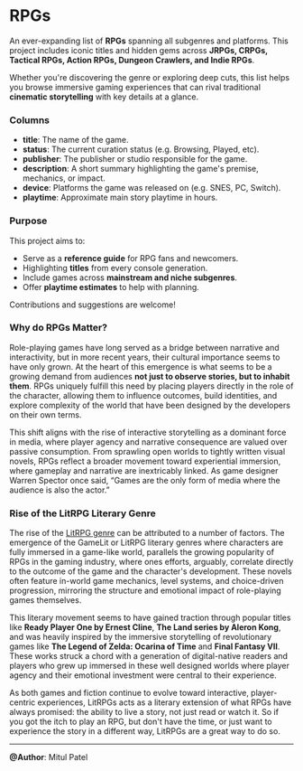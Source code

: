 # RPGs 

An ever-expanding list of **RPGs** spanning all subgenres and platforms. This project includes iconic titles and hidden gems across **JRPGs, CRPGs, Tactical RPGs, Action RPGs, Dungeon Crawlers, and Indie RPGs**.

Whether you're discovering the genre or exploring deep cuts, this list helps you browse immersive gaming experiences that can rival traditional **cinematic storytelling** with key details at a glance.

### Columns

- **title**: The name of the game.
- **status**: The current curation status (e.g. Browsing, Played, etc).
- **publisher**: The publisher or studio responsible for the game.
- **description**: A short summary highlighting the game's premise, mechanics, or impact.
- **device**: Platforms the game was released on (e.g. SNES, PC, Switch).
- **playtime**: Approximate main story playtime in hours.

### Purpose

This project aims to:
- Serve as a **reference guide** for RPG fans and newcomers.
- Highlighting **titles** from every console generation.
- Include games across **mainstream and niche subgenres**.
- Offer **playtime estimates** to help with planning.

Contributions and suggestions are welcome!

### Why do RPGs Matter?

Role-playing games have long served as a bridge between narrative and interactivity, but in more recent years, their cultural importance seems to have only grown. At the heart of this emergence is what seems to be a growing demand from audiences **not just to observe stories, but to inhabit them**. RPGs uniquely fulfill this need by placing players directly in the role of the character, allowing them to influence outcomes, build identities, and explore complexity of the world that have been designed by the developers on their own terms.

This shift aligns with the rise of interactive storytelling as a dominant force in media, where player agency and narrative consequence are valued over passive consumption. From sprawling open worlds to tightly written visual novels, RPGs reflect a broader movement toward experiential immersion, where gameplay and narrative are inextricably linked. As game designer Warren Spector once said, “Games are the only form of media where the audience is also the actor.”

### Rise of the LitRPG Literary Genre

The rise of the [LitRPG genre](https://en.wikipedia.org/wiki/LitRPG) can be attributed to a number of factors. The emergence of the GameLit or LitRPG literary genres where characters are fully immersed in a game-like world, parallels the growing popularity of RPGs in the gaming industry, where ones efforts, arguably, correlate directly to the outcome of the game and the character's development. These novels often feature in-world game mechanics, level systems, and choice-driven progression, mirroring the structure and emotional impact of role-playing games themselves.

This literary movement seems to have gained traction through popular titles like **Ready Player One by Ernest Cline**, **The Land series by Aleron Kong**, and was heavily inspired by the immersive storytelling of revolutionary games like **The Legend of Zelda: Ocarina of Time** and **Final Fantasy VII**. These works struck a chord with a generation of digital-native readers and players who grew up immersed in these well designed worlds where player agency and their emotional investment were central to their experience.

As both games and fiction continue to evolve toward interactive, player-centric experiences, LitRPGs acts as a literary extension of what RPGs have always promised: the ability to live a story, not just read or watch it. So if you got the itch to play an RPG, but don't have the time, or just want to experience the story in a different way, LitRPGs are a great way to do so.

---

**@Author**: Mitul Patel
